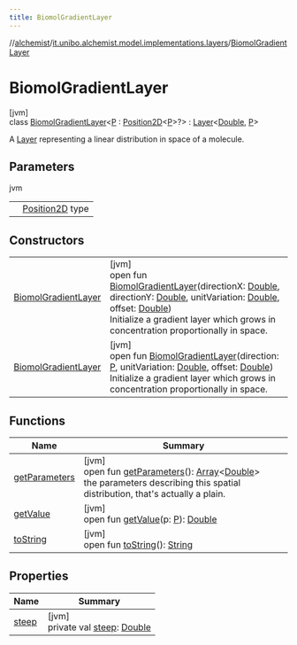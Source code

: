 ```yaml
---
title: BiomolGradientLayer
---
```

//[alchemist](../../../index.html)/[it.unibo.alchemist.model.implementations.layers](../index.html)/[BiomolGradientLayer](index.html)



# BiomolGradientLayer



[jvm]\
class [BiomolGradientLayer](index.html)<[P](index.html) : [Position2D](../../it.unibo.alchemist.model.interfaces/-position2-d/index.html)<[P](../../it.unibo.alchemist.model/-biochemistry-incarnation/index.html)>?> : [Layer](../../it.unibo.alchemist.model.interfaces/-layer/index.html)<[Double](https://docs.oracle.com/javase/8/docs/api/java/lang/Double.html), [P](../../it.unibo.alchemist.model/-biochemistry-incarnation/index.html)> 

A [Layer](../../it.unibo.alchemist.model.interfaces/-layer/index.html) representing a linear distribution in space of a molecule.



## Parameters


jvm

| | |
|---|---|
| <P> | [Position2D](../../it.unibo.alchemist.model.interfaces/-position2-d/index.html) type |



## Constructors


| | |
|---|---|
| [BiomolGradientLayer](-biomol-gradient-layer.html) | [jvm]<br>open fun [BiomolGradientLayer](-biomol-gradient-layer.html)(directionX: [Double](https://kotlinlang.org/api/latest/jvm/stdlib/kotlin/-double/index.html), directionY: [Double](https://kotlinlang.org/api/latest/jvm/stdlib/kotlin/-double/index.html), unitVariation: [Double](https://kotlinlang.org/api/latest/jvm/stdlib/kotlin/-double/index.html), offset: [Double](https://kotlinlang.org/api/latest/jvm/stdlib/kotlin/-double/index.html))<br>Initialize a gradient layer which grows in concentration proportionally in space. |
| [BiomolGradientLayer](-biomol-gradient-layer.html) | [jvm]<br>open fun [BiomolGradientLayer](-biomol-gradient-layer.html)(direction: [P](../../it.unibo.alchemist.model/-biochemistry-incarnation/index.html), unitVariation: [Double](https://kotlinlang.org/api/latest/jvm/stdlib/kotlin/-double/index.html), offset: [Double](https://kotlinlang.org/api/latest/jvm/stdlib/kotlin/-double/index.html))<br>Initialize a gradient layer which grows in concentration proportionally in space. |


## Functions


| Name | Summary |
|---|---|
| [getParameters](get-parameters.html) | [jvm]<br>open fun [getParameters](get-parameters.html)(): [Array](https://kotlinlang.org/api/latest/jvm/stdlib/kotlin/-array/index.html)<[Double](https://kotlinlang.org/api/latest/jvm/stdlib/kotlin/-double/index.html)><br>the parameters describing this spatial distribution, that's actually a plain. |
| [getValue](get-value.html) | [jvm]<br>open fun [getValue](get-value.html)(p: [P](../../it.unibo.alchemist.model/-biochemistry-incarnation/index.html)): [Double](https://docs.oracle.com/javase/8/docs/api/java/lang/Double.html) |
| [toString](to-string.html) | [jvm]<br>open fun [toString](to-string.html)(): [String](https://docs.oracle.com/javase/8/docs/api/java/lang/String.html) |


## Properties


| Name | Summary |
|---|---|
| [steep](steep.html) | [jvm]<br>private val [steep](steep.html): [Double](https://kotlinlang.org/api/latest/jvm/stdlib/kotlin/-double/index.html) |


